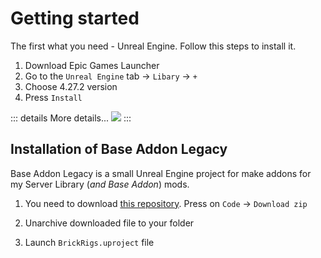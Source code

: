 # Getting started

The first what you need - Unreal Engine. Follow this steps to install it. 
1. Download Epic Games Launcher
2. Go to the `Unreal Engine` tab -> `Libary` -> `+`
3. Choose 4.27.2 version
4. Press `Install`

::: details More details...
<img src="https://d1iv7db44yhgxn.cloudfront.net/documentation/images/2c05a1e2-5a5f-4f9c-959d-70659feaecec/installunrealengine4-windows.png"></img>
:::
## Installation of Base Addon Legacy

Base Addon Legacy is a small Unreal Engine project for make addons for my Server Library (*and Base Addon*) mods.

1. You need to download [this repository](https://github.com/Redactov-Projects/BaseAddonLegacy-). Press on `Code` -> `Download zip`

2. Unarchive downloaded file to your folder
3. Launch `BrickRigs.uproject` file

    